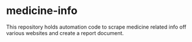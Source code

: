 # medicine-info
This repository holds automation code to scrape medicine related info off various websites and create a report document.
